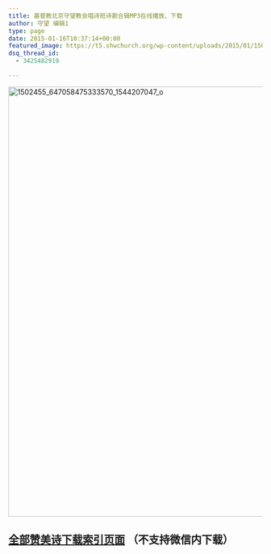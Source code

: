 ```yaml
---
title: 基督教北京守望教会唱诗班诗歌合辑MP3在线播放、下载
author: 守望 编辑1
type: page
date: 2015-01-16T10:37:14+00:00
featured_image: https://t5.shwchurch.org/wp-content/uploads/2015/01/1502455_647058475333570_1544207047_o-1000x288.jpg
dsq_thread_id:
  - 3425482919

---
```

<img class="alignnone size-full wp-image-12107" src="http://t5.shwchurch.org/wp-content/uploads/2015/01/1502455_647058475333570_1544207047_o.jpg" alt="1502455_647058475333570_1544207047_o" width="1136" height="852" srcset="http://t5.shwchurch.org/wp-content/uploads/2015/01/1502455_647058475333570_1544207047_o.jpg 1136w, http://t5.shwchurch.org/wp-content/uploads/2015/01/1502455_647058475333570_1544207047_o-400x300.jpg 400w, http://t5.shwchurch.org/wp-content/uploads/2015/01/1502455_647058475333570_1544207047_o-533x400.jpg 533w" sizes="(max-width: 1136px) 100vw, 1136px" />

## <a title="下载页面索引" href="http://t5.shwchurch.org/wp-content/uploads/ftp/choir-mp3/" target="_blank">全部赞美诗下载索引页面</a> （不支持微信内下载）